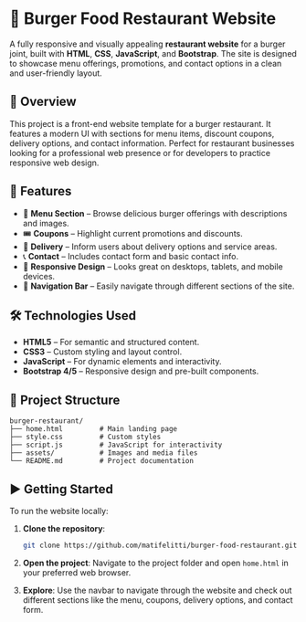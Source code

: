 
# 🍔 Burger Food Restaurant Website

A fully responsive and visually appealing **restaurant website** for a burger joint, built with **HTML**, **CSS**, **JavaScript**, and **Bootstrap**. The site is designed to showcase menu offerings, promotions, and contact options in a clean and user-friendly layout.

## 📖 Overview

This project is a front-end website template for a burger restaurant. It features a modern UI with sections for menu items, discount coupons, delivery options, and contact information. Perfect for restaurant businesses looking for a professional web presence or for developers to practice responsive web design.

## 🚀 Features

- 🍟 **Menu Section** – Browse delicious burger offerings with descriptions and images.
- 🎟️ **Coupons** – Highlight current promotions and discounts.
- 🛵 **Delivery** – Inform users about delivery options and service areas.
- 📞 **Contact** – Includes contact form and basic contact info.
- 📱 **Responsive Design** – Looks great on desktops, tablets, and mobile devices.
- 🔗 **Navigation Bar** – Easily navigate through different sections of the site.

## 🛠️ Technologies Used

- **HTML5** – For semantic and structured content.
- **CSS3** – Custom styling and layout control.
- **JavaScript** – For dynamic elements and interactivity.
- **Bootstrap 4/5** – Responsive design and pre-built components.

## 📂 Project Structure

```
burger-restaurant/
├── home.html         # Main landing page
├── style.css         # Custom styles
├── script.js         # JavaScript for interactivity
├── assets/           # Images and media files
└── README.md         # Project documentation
```

## ▶️ Getting Started

To run the website locally:

1. **Clone the repository**:
   ```bash
   git clone https://github.com/matifelitti/burger-food-restaurant.git
   ```

2. **Open the project**:
   Navigate to the project folder and open `home.html` in your preferred web browser.

3. **Explore**:
   Use the navbar to navigate through the website and check out different sections like the menu, coupons, delivery options, and contact form.
